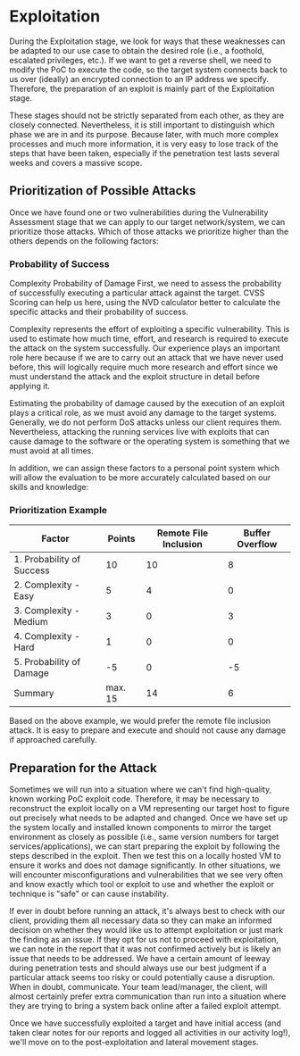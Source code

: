 # Exploitation

During the Exploitation stage, we look for ways that these weaknesses can be adapted to our use case to obtain the desired role (i.e., a foothold, escalated privileges, etc.). If we want to get a reverse shell, we need to modify the PoC to execute the code, so the target system connects back to us over (ideally) an encrypted connection to an IP address we specify. Therefore, the preparation of an exploit is mainly part of the Exploitation stage.

These stages should not be strictly separated from each other, as they are closely connected. Nevertheless, it is still important to distinguish which phase we are in and its purpose. Because later, with much more complex processes and much more information, it is very easy to lose track of the steps that have been taken, especially if the penetration test lasts several weeks and covers a massive scope.

## Prioritization of Possible Attacks

Once we have found one or two vulnerabilities during the Vulnerability Assessment stage that we can apply to our target network/system, we can prioritize those attacks. Which of those attacks we prioritize higher than the others depends on the following factors:

### Probability of Success

Complexity
Probability of Damage
First, we need to assess the probability of successfully executing a particular attack against the target. CVSS Scoring can help us here, using the NVD calculator better to calculate the specific attacks and their probability of success.

Complexity represents the effort of exploiting a specific vulnerability. This is used to estimate how much time, effort, and research is required to execute the attack on the system successfully. Our experience plays an important role here because if we are to carry out an attack that we have never used before, this will logically require much more research and effort since we must understand the attack and the exploit structure in detail before applying it.

Estimating the probability of damage caused by the execution of an exploit plays a critical role, as we must avoid any damage to the target systems. Generally, we do not perform DoS attacks unless our client requires them. Nevertheless, attacking the running services live with exploits that can cause damage to the software or the operating system is something that we must avoid at all times.

In addition, we can assign these factors to a personal point system which will allow the evaluation to be more accurately calculated based on our skills and knowledge:

### Prioritization Example

| Factor                    | Points  | Remote File Inclusion | Buffer Overflow |
| ------------------------- | ------- | --------------------- | --------------- |
| 1. Probability of Success | 10      | 10                    | 8               |
| 2. Complexity - Easy      | 5       | 4                     | 0               |
| 3. Complexity - Medium    | 3       | 0                     | 3               |
| 4. Complexity - Hard      | 1       | 0                     | 0               |
| 5. Probability of Damage  | -5      | 0                     | -5              |
| Summary                   | max. 15 | 14                    | 6               |

Based on the above example, we would prefer the remote file inclusion attack. It is easy to prepare and execute and should not cause any damage if approached carefully.

## Preparation for the Attack

Sometimes we will run into a situation where we can't find high-quality, known working PoC exploit code. Therefore, it may be necessary to reconstruct the exploit locally on a VM representing our target host to figure out precisely what needs to be adapted and changed. Once we have set up the system locally and installed known components to mirror the target environment as closely as possible (i.e., same version numbers for target services/applications), we can start preparing the exploit by following the steps described in the exploit. Then we test this on a locally hosted VM to ensure it works and does not damage significantly. In other situations, we will encounter misconfigurations and vulnerabilities that we see very often and know exactly which tool or exploit to use and whether the exploit or technique is "safe" or can cause instability.

If ever in doubt before running an attack, it's always best to check with our client, providing them all necessary data so they can make an informed decision on whether they would like us to attempt exploitation or just mark the finding as an issue. If they opt for us not to proceed with exploitation, we can note in the report that it was not confirmed actively but is likely an issue that needs to be addressed. We have a certain amount of leeway during penetration tests and should always use our best judgment if a particular attack seems too risky or could potentially cause a disruption. When in doubt, communicate. Your team lead/manager, the client, will almost certainly prefer extra communication than run into a situation where they are trying to bring a system back online after a failed exploit attempt.

Once we have successfully exploited a target and have initial access (and taken clear notes for our reports and logged all activities in our activity log!), we'll move on to the post-exploitation and lateral movement stages.

```

```
